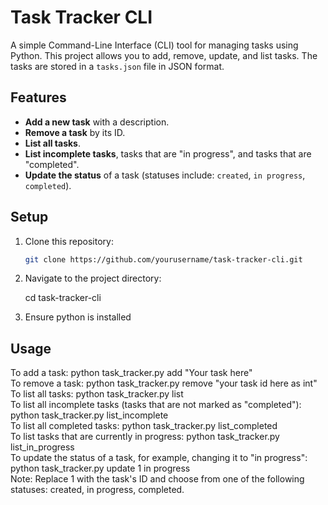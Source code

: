 # Task Tracker CLI

A simple Command-Line Interface (CLI) tool for managing tasks using Python. This project allows you to add, remove, update, and list tasks. The tasks are stored in a `tasks.json` file in JSON format.

## Features

- **Add a new task** with a description.
- **Remove a task** by its ID.
- **List all tasks**.
- **List incomplete tasks**, tasks that are "in progress", and tasks that are "completed".
- **Update the status** of a task (statuses include: `created`, `in progress`, `completed`).

## Setup

1. Clone this repository:

   ```bash
   git clone https://github.com/yourusername/task-tracker-cli.git
2. Navigate to the project directory:

   cd task-tracker-cli
3. Ensure python is installed
## Usage
To add a task: python task_tracker.py add "Your task here"  
To remove a task: python task_tracker.py remove "your task id here as int"  
To list all tasks: python task_tracker.py list  
To list all incomplete tasks (tasks that are not marked as "completed"): python task_tracker.py list_incomplete  
To list all completed tasks: python task_tracker.py list_completed  
To list tasks that are currently in progress: python task_tracker.py list_in_progress  
To update the status of a task, for example, changing it to "in progress": python task_tracker.py update 1 in progress  
Note: Replace 1 with the task's ID and choose from one of the following statuses: created, in progress, completed.  
